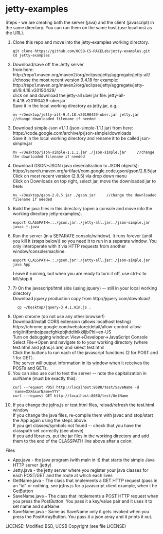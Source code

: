 # jetty-examples
Steps - we are creating both the server (java) and the client (javascript) in the same directory.  You can run them on the same host (use localhost as the URL).
<ol><li>
  Clone this repo and move into the jetty-examples working directory.
  
  ```
  git clone https://github.com/UCSB-CS-RACELab/jetty-examples.git
  cd jetty-examples
  ```
  
</li><li>
Download/save off the Jetty server 
<br>from here: http://repo1.maven.org/maven2/org/eclipse/jetty/aggregate/jetty-all/
//choose the most recent version 9.4.18 for example:
http://repo1.maven.org/maven2/org/eclipse/jetty/aggregate/jetty-all/9.4.18.v20190429/
<br>click on and download the jetty-all uber jar file: jetty-all-9.4.18.v20190429-uber.jar
<br>Save it in the local working directory as jetty.jar, e.g.:

```
mv ~/Desktop/jetty-all-9.4.18.v20190429-uber.jar jetty.jar  //change downloaded filename if needed
```

</li><li>
Download simple-json v1.1.1 (json-simple-1.1.1.jar) from here: https://code.google.com/archive/p/json-simple/downloads
<br>Save it in the local working directory and rename it to be called json-simple.jar

```
mv ~/Desktop/json-simple-1.1.1.jar ./json-simple.jar     //change the downloaded filename if needed
```
  
</li><li>
Download GSON+JSON (java deserialization to JSON objects):
<br>https://search.maven.org/artifact/com.google.code.gson/gson/2.8.5/jar
<br>Click on most recent version (2.8.5) via drop down menu
<br>Click on Downloads on top right, select jar, move the downloaded jar to here:

```
mv ~/Desktop/gson-2.8.5.jar ./gson.jar     //change the downloaded filename if needed
```

</li><li>
Build the java files in this directory (open a console and move into the working directory jetty-examples).

```
export CLASSPATH=.:./gson.jar:./jetty-all.jar:./json-simple.jar
javac *.java
```
  
</li><li>
Run the server (in a SEPARATE console/window). It runs forever (until you kill it (steps below)) so you need it to run in a separate window.  You only interoperate with it via HTTP requests from another window/console/machine.
  
```
export CLASSPATH=.:./gson.jar:./jetty-all.jar:./json-simple.jar
java App
```

Leave it running, but when you are ready to turn it off, use ctrl-c to kill/stop it
</li><li>
7) On the javascript/html side (using jquery) -- still in your local working directory
<br>Download jquery production copy from http://jquery.com/download/

```
  cp ~/Desktop/jquery-3.4.1.min.js .
```
</li><li>
Open chrome (do not use any other browser!)
  <br>Download/install CORS extension (allows localhost testing)
https://chrome.google.com/webstore/detail/allow-control-allow-origi/nlfbmbojpeacfghkpbjhddihlkkiljbi?hl=en-US
<br>Turn on debugging window: View->Developer->JavaScript Console
<br>Select File->Open and navigate to to your working directory (where test.html and jqfns.js are) and select test.html
<br>Click the buttons to run each of the javascript functions (2 for POST and 1 for GET).
<br>The server will output information in its window when it receives the POSTs and GETs.
</li><li>You can also use curl to test the server -- note the capitalization in surName (must be exactly this):

```
curl --request POST http://localhost:8080/test/SaveName -d 'name=XXX&surName=YYY'
curl --request GET http://localhost:8080/test/GetName
```
  
  </li><li>
If you change the jqfns.js or test.html files, reload/refresh the test.html window
<br>If you change the java files, re-compile them with javac and stop/start the App again using the steps above.
<br>If you get classes/symbols not found -- check that you have the classpath set correctly (see above)
<br>If you add libraries, put the jar files in the working directory and add them to the end of the CLASSPATH line above after a colon.
</li></ol>

Files
<ul><li>App.java - the java program (with main in it) that starts the simple Java HTTP server (jetty)
</li><li>Jetty.java - the jetty server where you register your java classes for each POST/GET and the route at which each lives
</li><li>GetName.java - The class that implements a GET HTTP request (pass in an "id" or nothing, see jqfns.js for a javascript client example, when t
he GetButton
</li><li>SaveName.java - The class that implements a POST HTTP request when you press the PostButton.  You pass it a key/value pair and it uses it to set name and surName
</li><li>SaveName.java - Same as SaveName only it gets invoked when you press the PostArrayButton.  You pass it a json array and it prints it out.
</li></ul>

LICENSE: Modified BSD, UCSB Copyright (see file LICENSE)


